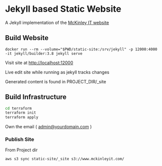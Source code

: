 # Jekyll based Static Website

A Jekyll implementation of the [McKinley IT website](http://mckinleyit.com/)

## Build Website

```
docker run --rm --volume="$PWD/static-site:/srv/jekyll" -p 12000:4000 -it jekyll/builder:3.8 jekyll serve
```

Visit site at [http://localhost:12000](http://localhost:12000)

Live edit site while running as jekyll tracks changes

 Generated content is found in PROJECT_DIR/_site

## Build Infrastructure

```bash
cd terraform
terraform init
terraform apply
```

Own the email ( admin@yourdomain.com )

### Publish Site

From Project dir
```
aws s3 sync static-site/_site s3://www.mckinleyit.com/
```